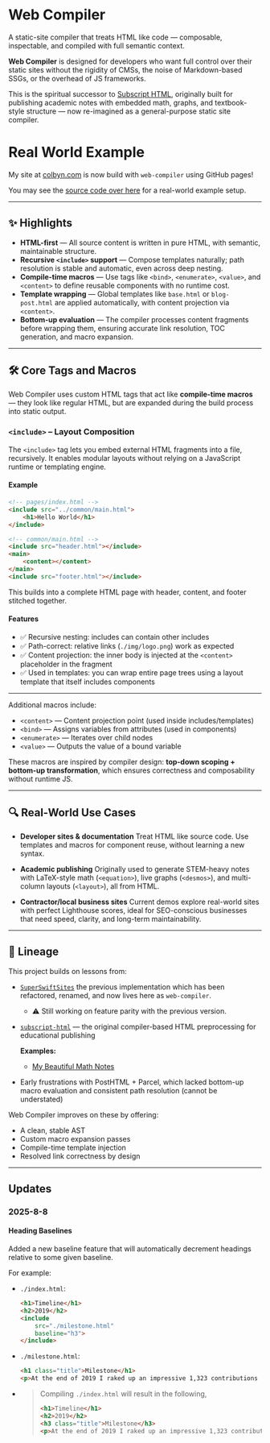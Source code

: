 # Web Compiler

A static-site compiler that treats HTML like code — composable, inspectable, and compiled with full semantic context.

**Web Compiler** is designed for developers who want full control over their static sites without the rigidity of CMSs, the noise of Markdown-based SSGs, or the overhead of JS frameworks.

This is the spiritual successor to [Subscript HTML](https://github.com/subscript-publishing/subscript-html), originally built for publishing academic notes with embedded math, graphs, and textbook-style structure — now re-imagined as a general-purpose static site compiler.

# Real World Example

My site at [colbyn.com](https://colbyn.com) is now build with `web-compiler` using GitHub pages!

You may see the [source code over here](https://github.com/colbyn/ColbynDotCom) for a real-world example setup.

---

## ✨ Highlights

* **HTML-first** — All source content is written in pure HTML, with semantic, maintainable structure.
* **Recursive `<include>` support** — Compose templates naturally; path resolution is stable and automatic, even across deep nesting.
* **Compile-time macros** — Use tags like `<bind>`, `<enumerate>`, `<value>`, and `<content>` to define reusable components with no runtime cost.
* **Template wrapping** — Global templates like `base.html` or `blog-post.html` are applied automatically, with content projection via `<content>`.
* **Bottom-up evaluation** — The compiler processes content fragments before wrapping them, ensuring accurate link resolution, TOC generation, and macro expansion.

---

## 🛠 Core Tags and Macros

Web Compiler uses custom HTML tags that act like **compile-time macros** — they look like regular HTML, but are expanded during the build process into static output.

### `<include>` – Layout Composition

The `<include>` tag lets you embed external HTML fragments into a file, recursively. It enables modular layouts without relying on a JavaScript runtime or templating engine.

#### Example

```html
<!-- pages/index.html -->
<include src="../common/main.html">
    <h1>Hello World</h1>
</include>

<!-- common/main.html -->
<include src="header.html"></include>
<main>
    <content></content>
</main>
<include src="footer.html"></include>
```

This builds into a complete HTML page with header, content, and footer stitched together.

#### Features

* ✅ Recursive nesting: includes can contain other includes
* ✅ Path-correct: relative links (`./img/logo.png`) work as expected
* ✅ Content projection: the inner body is injected at the `<content>` placeholder in the fragment
* ✅ Used in templates: you can wrap entire page trees using a layout template that itself includes components

---

Additional macros include:

* `<content>` — Content projection point (used inside includes/templates)
* `<bind>` — Assigns variables from attributes (used in components)
* `<enumerate>` — Iterates over child nodes
* `<value>` — Outputs the value of a bound variable

These macros are inspired by compiler design: **top-down scoping + bottom-up transformation**, which ensures correctness and composability without runtime JS.

---

## 🔍 Real-World Use Cases

* **Developer sites & documentation**
  Treat HTML like source code. Use templates and macros for component reuse, without learning a new syntax.

* **Academic publishing**
  Originally used to generate STEM-heavy notes with LaTeX-style math (`<equation>`), live graphs (`<desmos>`), and multi-column layouts (`<layout>`), all from HTML.

* **Contractor/local business sites**
  Current demos explore real-world sites with perfect Lighthouse scores, ideal for SEO-conscious businesses that need speed, clarity, and long-term maintainability.

---

## 🧬 Lineage

This project builds on lessons from:

* [`SuperSwiftSites`](https://github.com/SuperSwiftDev/SuperSwiftSites) the previous implementation which has been refactored, renamed, and now lives here as `web-compiler`.
  - ⚠️ Still working on feature parity with the previous version.
* [`subscript-html`](https://github.com/subscript-publishing/subscript-html) — the original compiler-based HTML preprocessing for educational publishing
  
  **Examples:**
  - [My Beautiful Math Notes](https://colbyn.github.io/school-notes-spring-2020/)
* Early frustrations with PostHTML + Parcel, which lacked bottom-up macro evaluation and consistent path resolution (cannot be understated)

Web Compiler improves on these by offering:

* A clean, stable AST
* Custom macro expansion passes
* Compile-time template injection
* Resolved link correctness by design

---

## Updates

### 2025-8-8

#### Heading Baselines

Added a new baseline feature that will automatically decrement headings relative to some given baseline.

For example:

- `./index.html`:
  ```html
  <h1>Timeline</h1>
  <h2>2019</h2>
  <include
      src="./milestone.html"
      baseline="h3">
  </include>
  ```

- `./milestone.html`:
  ```html
  <h1 class="title">Milestone</h1>
  <p>At the end of 2019 I raked up an impressive 1,323 contributions on GitHub that placed me among the platform’s most active developers.</p>
  ```

- > Compiling `./index.html` will result in the following,
  >
  > ```html
  > <h1>Timeline</h1>
  > <h2>2019</h2>
  > <h3 class="title">Milestone</h3>
  > <p>At the end of 2019 I raked up an impressive 1,323 contributions on GitHub that placed me among the platform’s most active developers.</p>
  > ```
